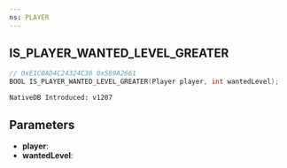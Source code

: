 ```yaml
---
ns: PLAYER
---
```

## IS_PLAYER_WANTED_LEVEL_GREATER

```c
// 0xE1C0AD4C24324C36 0x589A2661
BOOL IS_PLAYER_WANTED_LEVEL_GREATER(Player player, int wantedLevel);
```

```
NativeDB Introduced: v1207
```

## Parameters
* **player**:
* **wantedLevel**:
